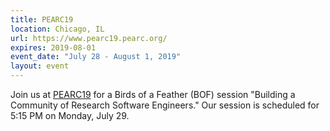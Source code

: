 ```yaml
---
title: PEARC19
location: Chicago, IL
url: https://www.pearc19.pearc.org/
expires: 2019-08-01
event_date: "July 28 - August 1, 2019"
layout: event
---
```


Join us at [PEARC19](https://www.pearc19.pearc.org/) for a Birds of a Feather (BOF) session "Building a Community of Research Software Engineers."  Our session is scheduled for 5:15 PM on Monday, July 29.

